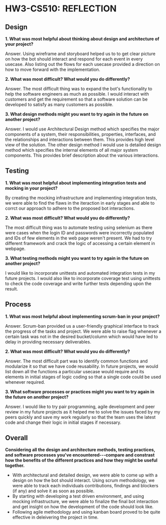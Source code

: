 # HW3-CS510: REFLECTION

## Design

**1. What was most helpful about thinking about design and architecture of your project?**

Answer. Using wireframe and storyboard helped us to to get clear picture on how the bot should interact and respond for each event in every usecase. Also listing out the flows for each usecase provided a direction on how to move forward with the implementation.


**2. What was most difficult? What would you do differently?**

Answer. The most difficult thing was to expand the bot's functionality to help the software engineers as much as possible. I would interact with customers and get the requirement so that a software solution can be developed to satisfy as many customers as possible.

**3. What design methods might you want to try again in the future on another project?**

Answer. I would use Architectural Design method which specifies the major components of a system, their responsibilities, properties, interfaces, and the relationships and interactions between them. This provides high level view of the solution. The other design method I would use is detailed design method which specifies the internal elements of all major system components. This provides brief description about the various interactions.

## Testing

**1. What was most helpful about implementing integration tests and mocking in your project?**

By creating the mocking infrastructure and implementing integration tests, we were able to find the flaws in the iteraction in early stages and able to corrct our approach to adhere to the proposed bot interactions.

**2. What was most difficult? What would you do differently?**

The most difficult thing was to automate testing using selenium as there were cases when the login ID and passwords were incorrectly populated and IDs of few elements in the web page weren't present. We had to try different framework and crack the logic of accessing a certain element in webpage.

**3. What testing methods might you want to try again in the future on another project?**

I would like to incorporate unittests and automated integration tests in my future projects. I would also like to incorporate coverage test using unittests to check the code coverage and write further tests depending upon the result.

## Process

**1. What was most helpful about implementing scrum-ban in your project?**

Answer. Scrum-ban provided us a user-friendly graphical interface to track the progress of the tasks and project. We were able to raise flag whenever a certain task was not in the desired bucket/column which would have led to delay in providing necessary deliverables.

**2. What was most difficult? What would you do differently?**

Answer. The most difficult part was to identify common functions and modularize it so that we have code reusability. In future projects, we would list down all the functions a particular usecase would require and its elements in initial stages of logic coding so that a single code could be used whenever required.

**3. What software processes or practices might you want to try again in the future on another project?**

Answer. I would like to try pair programming, agile development and peer review in my future projects as it helped me to solve the issues faced by my peers quickly and save my work regularly so that the team uses the latest code and change their logic in initial stages if necessary.

## Overall

**Considering all the design and architecture methods, testing practices, and software processes you've encountered---compare and constrast how the benefits of the different practices and how they might be useful together.**

- With architectural and detailed design, we were able to come up with a design on how the bot should interact. Using scrum methodology, we were able to track each individuals contributions, findings and blockers (if any) and solve it as soon as possible. 
- By starting with developing a test driven environment, and using mocking infrastructure, we were able to finalize the final bot interaction and get insight on how the development of the code should look like.
- Following agile methodology and using kanban board proved to be quite effective in deleivering the project in time.
